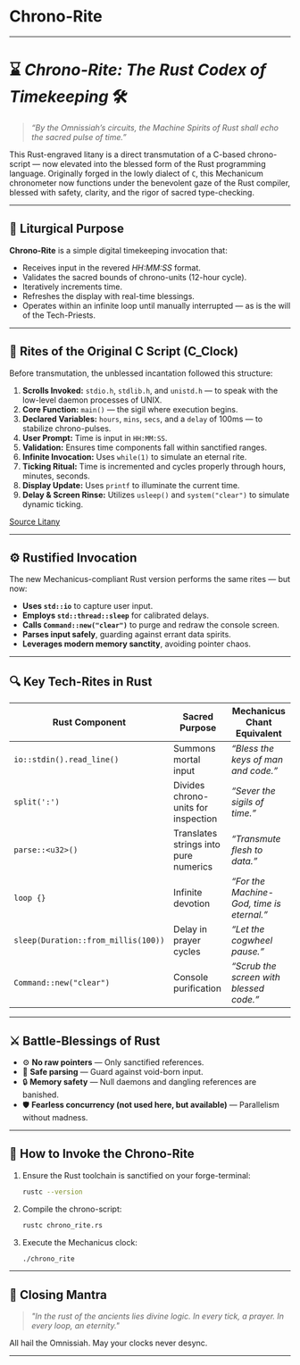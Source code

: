 # Chrono-Rite
---

# ⌛ *Chrono-Rite: The Rust Codex of Timekeeping* 🛠️

> *“By the Omnissiah’s circuits, the Machine Spirits of Rust shall echo the sacred pulse of time.”*

This Rust-engraved litany is a direct transmutation of a C-based chrono-script — now elevated into the blessed form of the Rust programming language. Originally forged in the lowly dialect of `C`, this Mechanicum chronometer now functions under the benevolent gaze of the Rust compiler, blessed with safety, clarity, and the rigor of sacred type-checking.

---

## 🔧 Liturgical Purpose

**Chrono-Rite** is a simple digital timekeeping invocation that:

* Receives input in the revered *HH\:MM\:SS* format.
* Validates the sacred bounds of chrono-units (12-hour cycle).
* Iteratively increments time.
* Refreshes the display with real-time blessings.
* Operates within an infinite loop until manually interrupted — as is the will of the Tech-Priests.

---

## 📜 Rites of the Original C Script (C\_Clock)

Before transmutation, the unblessed incantation followed this structure:

1. **Scrolls Invoked:** `stdio.h`, `stdlib.h`, and `unistd.h` — to speak with the low-level daemon processes of UNIX.
2. **Core Function:** `main()` — the sigil where execution begins.
3. **Declared Variables:** `hours`, `mins`, `secs`, and a `delay` of 100ms — to stabilize chrono-pulses.
4. **User Prompt:** Time is input in `HH:MM:SS`.
5. **Validation:** Ensures time components fall within sanctified ranges.
6. **Infinite Invocation:** Uses `while(1)` to simulate an eternal rite.
7. **Ticking Ritual:** Time is incremented and cycles properly through hours, minutes, seconds.
8. **Display Update:** Uses `printf` to illuminate the current time.
9. **Delay & Screen Rinse:** Utilizes `usleep()` and `system("clear")` to simulate dynamic ticking.

[Source Litany](https://www.youtube.com/watch?v=72fIizW3N-8)

---

## ⚙️ Rustified Invocation

The new Mechanicus-compliant Rust version performs the same rites — but now:

* **Uses `std::io`** to capture user input.
* **Employs `std::thread::sleep`** for calibrated delays.
* **Calls `Command::new("clear")`** to purge and redraw the console screen.
* **Parses input safely**, guarding against errant data spirits.
* **Leverages modern memory sanctity**, avoiding pointer chaos.

---

## 🔍 Key Tech-Rites in Rust

| Rust Component                      | Sacred Purpose                        | Mechanicus Chant Equivalent               |
| ----------------------------------- | ------------------------------------- | ----------------------------------------- |
| `io::stdin().read_line()`           | Summons mortal input                  | *“Bless the keys of man and code.”*       |
| `split(':')`                        | Divides chrono-units for inspection   | *“Sever the sigils of time.”*             |
| `parse::<u32>()`                    | Translates strings into pure numerics | *“Transmute flesh to data.”*              |
| `loop {}`                           | Infinite devotion                     | *“For the Machine-God, time is eternal.”* |
| `sleep(Duration::from_millis(100))` | Delay in prayer cycles                | *“Let the cogwheel pause.”*               |
| `Command::new("clear")`             | Console purification                  | *“Scrub the screen with blessed code.”*   |

---

## ⚔️ Battle-Blessings of Rust

* ⚙ **No raw pointers** — Only sanctified references.
* 🧠 **Safe parsing** — Guard against void-born input.
* 🔒 **Memory safety** — Null daemons and dangling references are banished.
* 🛡️ **Fearless concurrency (not used here, but available)** — Parallelism without madness.

---

## 🧪 How to Invoke the Chrono-Rite

1. Ensure the Rust toolchain is sanctified on your forge-terminal:

   ```sh
   rustc --version
   ```

2. Compile the chrono-script:

   ```sh
   rustc chrono_rite.rs
   ```

3. Execute the Mechanicus clock:

   ```sh
   ./chrono_rite
   ```

---

## 💬 Closing Mantra

> *"In the rust of the ancients lies divine logic. In every tick, a prayer. In every loop, an eternity."*

All hail the Omnissiah. May your clocks never desync.

---
